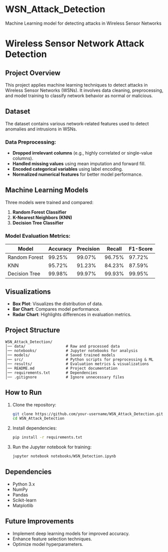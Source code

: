 # WSN_Attack_Detection
Machine Learning model for detecting attacks in Wireless Sensor Networks
# Wireless Sensor Network Attack Detection

## Project Overview
This project applies machine learning techniques to detect attacks in Wireless Sensor Networks (WSNs). It involves data cleaning, preprocessing, and model training to classify network behavior as normal or malicious.

## Dataset
The dataset contains various network-related features used to detect anomalies and intrusions in WSNs.

### Data Preprocessing:
- **Dropped irrelevant columns** (e.g., highly correlated or single-value columns).
- **Handled missing values** using mean imputation and forward fill.
- **Encoded categorical variables** using label encoding.
- **Normalized numerical features** for better model performance.

## Machine Learning Models
Three models were trained and compared:
1. **Random Forest Classifier**
2. **K-Nearest Neighbors (KNN)**
3. **Decision Tree Classifier**

### Model Evaluation Metrics:
| Model  | Accuracy | Precision | Recall | F1-Score |
|--------|----------|-----------|--------|----------|
| Random Forest | 99.25% | 99.07% | 96.75% | 97.72% |
| KNN | 95.72% | 91.23% | 84.23% | 87.59% |
| Decision Tree | 99.98% | 99.97% | 99.93% | 99.95% |

## Visualizations
- **Box Plot**: Visualizes the distribution of data.
- **Bar Chart**: Compares model performance.
- **Radar Chart**: Highlights differences in evaluation metrics.

## Project Structure
```
WSN_Attack_Detection/
│── data/                  # Raw and processed data
│── notebooks/             # Jupyter notebooks for analysis
│── models/                # Saved trained models
│── src/                   # Python scripts for preprocessing & ML
│── results/               # Evaluation metrics & visualizations
│── README.md              # Project documentation
│── requirements.txt       # Dependencies
│── .gitignore             # Ignore unnecessary files
```

## How to Run
1. Clone the repository:
   ```bash
   git clone https://github.com/your-username/WSN_Attack_Detection.git
   cd WSN_Attack_Detection
   ```
2. Install dependencies:
   ```bash
   pip install -r requirements.txt
   ```
3. Run the Jupyter notebook for training:
   ```bash
   jupyter notebook notebooks/WSN_Detection.ipynb
   ```

## Dependencies
- Python 3.x
- NumPy
- Pandas
- Scikit-learn
- Matplotlib

## Future Improvements
- Implement deep learning models for improved accuracy.
- Enhance feature selection techniques.
- Optimize model hyperparameters.
